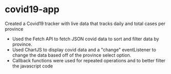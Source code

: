 # covid19-app
Created a Covid19 tracker with live data that tracks daily and total cases per province

- Used the Fetch API to fetch JSON covid data to sort and filter data by province.
- Used ChartJS to display covid data and a "change" eventListener to change the data based off of the province select option.
- Callback functions were used for repeated operations and to better filter the javascript code
